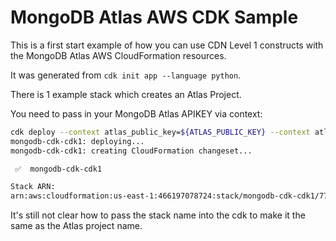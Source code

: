 # MongoDB Atlas AWS CDK Sample

This is a first start example of how you can use CDN Level 1 constructs with the MongoDB Atlas AWS CloudFormation resources.

It was generated from `cdk init app --language python`.

There is 1 example stack which creates an Atlas Project.

You need to pass in your MongoDB Atlas APIKEY via context:

```bash
cdk deploy --context atlas_public_key=${ATLAS_PUBLIC_KEY} --context atlas_private_key=${ATLAS_PRIVATE_KEY} --context project_name=${YOUR_PROJECT_NAME}
mongodb-cdk-cdk1: deploying...
mongodb-cdk-cdk1: creating CloudFormation changeset...

 ✅  mongodb-cdk-cdk1

Stack ARN:
arn:aws:cloudformation:us-east-1:466197078724:stack/mongodb-cdk-cdk1/771ec470-5498-11ec-8373-0a596eda02f3
```

It's still not clear how to pass the stack name into the cdk to make it the same as the Atlas project name.
